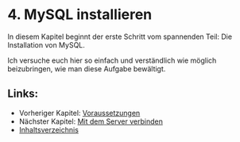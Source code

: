 # 4. MySQL installieren

In diesem Kapitel beginnt der erste Schritt vom spannenden Teil: Die Installation von MySQL.

Ich versuche euch hier so einfach und verständlich wie möglich beizubringen, wie man diese Aufgabe bewältigt.

## Links:

* Vorheriger Kapitel: [Voraussetzungen](/voraussetzungen.md)
* Nächster Kapitel: [Mit dem Server verbinden](/mit-dem-server-verbinden.md)
* [Inhaltsverzeichnis](https://www.gitbook.com/book/xhadius/mysql-auf-einem-linux-system-einrichten/edit#)



